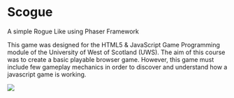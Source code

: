 # Scogue
A simple Rogue Like using Phaser Framework

This game was designed for the HTML5 & JavaScript Game Programming module of the University of West of Scotland (UWS).
The aim of this course was to create a basic playable browser game. However, this game must include few gameplay mechanics in order to discover and understand how a javascript game is working.

![](demo.gif)
